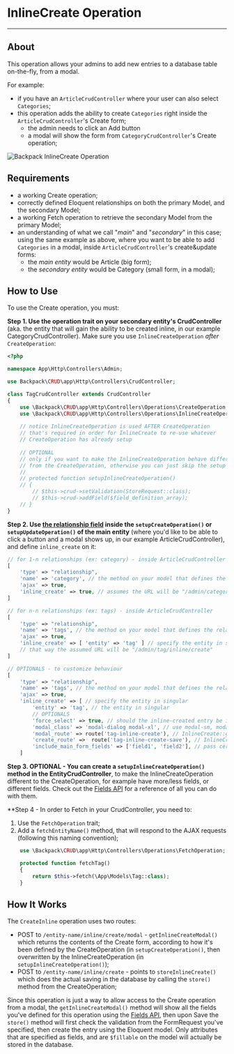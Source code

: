 # InlineCreate Operation

---

<a name="about"></a>
## About

This operation allows your admins to add new entries to a database table on-the-fly, from a modal. 

For example:
- if you have an ```ArticleCrudController``` where your user can also select ```Categories```;
- this operation adds the ability to create ```Categories``` right inside the ```ArticleCrudController```'s Create form; 
    - the admin needs to click an Add button
    - a modal will show the form from ```CategoryCrudController```'s Create operation;

![Backpack InlineCreate Operation](https://backpackforlaravel.com/uploads/docs-4-1/release_notes/inline_create_small.gif)


<a name="requirements"></a>
## Requirements

- a working Create operation;
- correctly defined Eloquent relationships on both the primary Model, and the secondary Model;
- a working Fetch operation to retrieve the secondary Model from the primary Model;
- an understanding of what we call "_main_" and "_secondary_" in this case; using the same example as above, where you want to be able to add ```Categories``` in a modal, inside ```ArticleCrudController```'s create&update forms:
    - the _main entity_ would be Article (big form); 
    - the _secondary entity_ would be Category (small form, in a modal);

<a name="how-to-use"></a>
## How to Use

To use the Create operation, you must:

**Step 1. Use the operation trait on your secondary entity's CrudController** (aka. the entity that will gain the ability to be created inline, in our example CategoryCrudController). Make sure you use `InlineCreateOperation` *after* `CreateOperation`:

```php
<?php

namespace App\Http\Controllers\Admin;

use Backpack\CRUD\app\Http\Controllers\CrudController;

class TagCrudController extends CrudController
{
    use \Backpack\CRUD\app\Http\Controllers\Operations\CreateOperation;
    use \Backpack\CRUD\app\Http\Controllers\Operations\InlineCreateOperation;
    
    // notice InlineCreateOperation is used AFTER CreateOperation
    // that's required in order for InlineCreate to re-use whatever
    // CreateOperation has already setup
    
    // OPTIONAL
    // only if you want to make the InlineCreateOperation behave differently 
    // from the CreateOperation, otherwise you can just skip the setup method entirely
    // 
    // protected function setupInlineCreateOperation()
	// {
		// $this->crud->setValidation(StoreRequest::class);
		// $this->crud->addField($field_definition_array);
	// }
}
```

**Step 2. Use [the relationship field](/docs/{{version}}/crud-fields#relationship) inside the ```setupCreateOperation()``` or ```setupUpdateOperation()``` of the main entity** (where you'd like to be able to click a button and a modal shows up, in our example ArticleCrudController), and define ```inline_create``` on it:

```php
// for 1-n relationships (ex: category) - inside ArticleCrudController
[
    'type' => "relationship",
    'name' => 'category', // the method on your model that defines the relationship
    'ajax' => true,
    'inline_create' => true, // assumes the URL will be "/admin/category/inline/create"
]

// for n-n relationships (ex: tags) - inside ArticleCrudController
[
    'type' => "relationship",
    'name' => 'tags', // the method on your model that defines the relationship
    'ajax' => true,
    'inline_create' => [ 'entity' => 'tag' ] // specify the entity in singular
    // that way the assumed URL will be "/admin/tag/inline/create"
]

// OPTIONALS - to customize behaviour
[
    'type' => "relationship",
    'name' => 'tags', // the method on your model that defines the relationship
    'ajax' => true,
    'inline_create' => [ // specify the entity in singular
        'entity' => 'tag', // the entity in singular
        // OPTIONALS
        'force_select' => true, // should the inline-created entry be immediately selected?
        'modal_class' => 'modal-dialog modal-xl', // use modal-sm, modal-lg to change width
        'modal_route' => route('tag-inline-create'), // InlineCreate::getInlineCreateModal()
        'create_route' =>  route('tag-inline-create-save'), // InlineCreate::storeInlineCreate()
        'include_main_form_fields' => ['field1', 'field2'], // pass certain fields from the main form to the modal
    ]
```


**Step 3. OPTIONAL - You can create a ```setupInlineCreateOperation()``` method in the EntityCrudController**, to make the InlineCreateOperation different to the CreateOperation, for example have more/less fields, or different fields. Check out the [Fields API](/docs/{{version}}/crud-fields#fields-api) for a reference of all you can do with them.

**Step 4 - In order to Fetch in your CrudController, you need to:
1. Use the ```FetchOperation``` trait;
2. Add a ```fetchEntityName()``` method, that will respond to the AJAX requests (following this  naming convention);

```php
    use \Backpack\CRUD\app\Http\Controllers\Operations\FetchOperation;

    protected function fetchTag()
    {
        return $this->fetch(\App\Models\Tag::class);
    }
```

<a name="how-it-works"></a>
## How It Works

The ```CreateInline``` operation uses two routes:
- POST to ```/entity-name/inline/create/modal``` -  ```getInlineCreateModal()``` which returns the contents of the Create form, according to how it's been defined by the CreateOperation (in ```setupCreateOperation()```, then overwritten by the InlineCreateOperation (in ```setupInlineCreateOperation()```);
- POST to ```/entity-name/inline/create``` - points to ```storeInlineCreate()``` which does the actual saving in the database by calling the ```store()``` method from the CreateOperation;

Since this operation is just a way to allow access to the Create operation from a modal, the ```getInlineCreateModal()``` method will show all the fields you've defined for this operation using the [Fields API](/docs/{{version}}/crud-fields#fields-api), then upon Save the ```store()``` method will first check the validation from the FormRequest you've specified, then create the entry using the Eloquent model. Only attributes that are specified as fields, and are ```$fillable``` on the model will actually be stored in the database.
